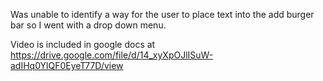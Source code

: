 Was unable to identify a way for the user to place text into the add burger bar so
I went with a drop down menu.

Video is included in google docs at https://drive.google.com/file/d/14_xyXpOJlISuW-adIHq0YlQF0EyeT77D/view